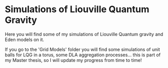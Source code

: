 # Simulations of Liouville Quantum Gravity

Here you will find some of my simulations of Liouville Quantum gravity and Eden models on it.

If you go to the 'Grid Models' folder you will find some simulations of unit balls for LQG in a torus, some DLA aggregation processes... this is part of my Master thesis, so I will update my progress from time to time!



